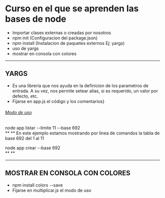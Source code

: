 # Curso en el que se aprenden las bases de node

* Importar clases externas o creadas por nosotros
* npm init (Configuracion del package.json)
* npm install (Instalacion de paquetes externos Ej: yargs)
* uso de yargs
* mostrar en consola con colores

-----------------------------------------------------------------------------

## YARGS
- Es una librería que nos ayuda en la definicion de los parametros de entrada. A su vez, nos permite setear alias, si es requerido, un valor por defecto, etc.
- Fijarse en app.js el código y los comentarios}

###### <u>Modo de uso</u>
node app listar --limite 11 --base 692  
** <Descripcion>**
En este ejemplo estamos mostrando por linea de comandos la tabla de base 692 del 1 al 11


node app crear --base 692  
** <Descripcion>**

-----------------------------------------------------------------------------

## MOSTRAR EN CONSOLA CON COLORES
- npm install colors --save <!-- El --save es para poder guardarlo en el package.json -->
- Fijarse en multiplicar.js el modo de uso
